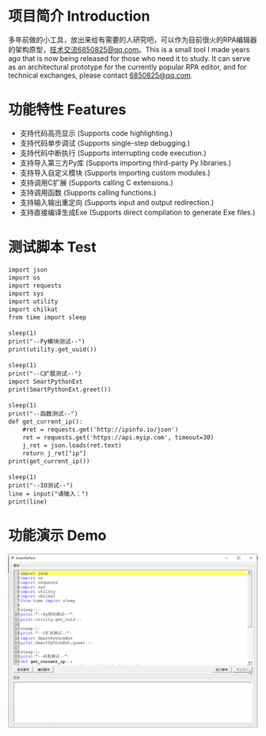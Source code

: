 # 项目简介 Introduction

多年前做的小工具，放出来给有需要的人研究吧，可以作为目前很火的RPA编辑器的架构原型，技术交流6850825@qq.com。This is a small tool I made years ago that is now being released for those who need it to study. It can serve as an architectural prototype for the currently popular RPA editor, and for technical exchanges, please contact 6850825@qq.com.

# 功能特性 Features

* 支持代码高亮显示 (Supports code highlighting.)
* 支持代码单步调试 (Supports single-step debugging.)
* 支持代码中断执行 (Supports interrupting code execution.)
* 支持导入第三方Py库 (Supports importing third-party Py libraries.)
* 支持导入自定义模块 (Supports importing custom modules.)
* 支持调用C扩展 (Supports calling C extensions.)
* 支持调用函数 (Supports calling functions.)
* 支持输入输出重定向 (Supports input and output redirection.)
* 支持直接编译生成Exe (Supports direct compilation to generate Exe files.)

# 测试脚本 Test
```
import json
import os
import requests
import sys
import utility
import chilkat
from time import sleep

sleep(1)
print("--Py模块测试--")
print(utility.get_uuid())

sleep(1)
print("--C扩展测试--")
import SmartPythonExt
print(SmartPythonExt.greet())

sleep(1)
print("--函数测试--")
def get_current_ip():
	#ret = requests.get('http://ipinfo.io/json')
	ret = requests.get('https://api.myip.com', timeout=30)
	j_ret = json.loads(ret.text)
	return j_ret["ip"]
print(get_current_ip())

sleep(1)
print("--IO测试--")
line = input("请输入：")
print(line)
```

# 功能演示 Demo
![image](https://github.com/hcaihao/SmartPython/blob/main/demo.gif)
